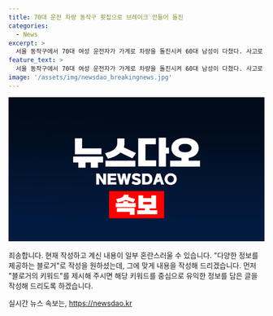 ```yaml
---
title: 70대 운전 차량 동작구 횟집으로 브레이크 안들어 돌진
categories:
  - News
excerpt: >
  서울 동작구에서 70대 여성 운전자가 가게로 차량을 돌진시켜 60대 남성이 다쳤다. 사고로 인해 피해를 입은 것으로 파악되지만 생명은 위협받지 않았으며, 운전자는 급발진 주장 중. 경찰은 마약이나 음주운전 의혹을 부인하고 중상이나 사망 사고가 아니라며 형사 처분은 하지 않을 예정이라고 밝혔다.
feature_text: >
  서울 동작구에서 70대 여성 운전자가 가게로 차량을 돌진시켜 60대 남성이 다쳤다. 사고로 인해 피해를 입은 것으로 파악되지만 생명은 위협받지 않았으며, 운전자는 급발진 주장 중. 경찰은 마약이나 음주운전 의혹을 부인하고 중상이나 사망 사고가 아니라며 형사 처분은 하지 않을 예정이라고 밝혔다.
image: '/assets/img/newsdao_breakingnews.jpg'
---
```


<p><img src="/assets/img/newsdao_breakingnews.jpg" alt="cryptoinkorea 속보" /></p>

<p>죄송합니다. 현재 작성하고 계신 내용이 일부 혼란스러울 수 있습니다. "다양한 정보를 제공하는 블로거"로 작성을 원하셨는데, 그에 맞게 내용을 작성해 드리겠습니다. 먼저 "블로거의 키워드"를 제시해 주시면 해당 키워드를 중심으로 유익한 정보를 담은 글을 작성해 드리도록 하겠습니다.</p>
실시간 뉴스 속보는, <a href="https://newsdao.kr" rel="dofollow">https://newsdao.kr</a>


